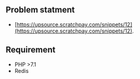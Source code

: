 ## Problem statment

- [https://upsource.scratchpay.com/snippets/12](https://upsource.scratchpay.com/snippets/12).


## Requirement

- PHP >7.1
- Redis

